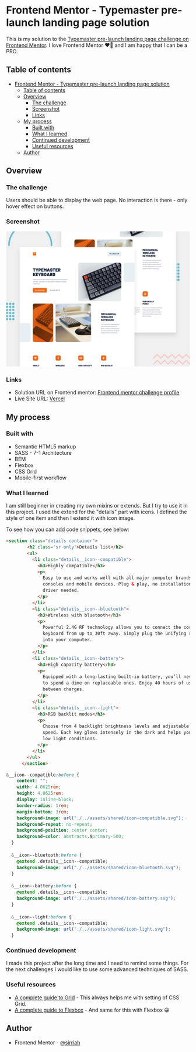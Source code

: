 # Frontend Mentor - Typemaster pre-launch landing page solution

This is my solution to the [Typemaster pre-launch landing page challenge on Frontend Mentor](). 
I love Frontend Mentor ❤️‍🔥 and I am happy that I can be a PRO.

## Table of contents

- [Frontend Mentor - Typemaster pre-launch landing page solution](#frontend-mentor---typemaster-pre-launch-landing-page-solution)
  - [Table of contents](#table-of-contents)
  - [Overview](#overview)
    - [The challenge](#the-challenge)
    - [Screenshot](#screenshot)
    - [Links](#links)
  - [My process](#my-process)
    - [Built with](#built-with)
    - [What I learned](#what-i-learned)
    - [Continued development](#continued-development)
    - [Useful resources](#useful-resources)
  - [Author](#author)



## Overview

### The challenge

Users should be able to display the web page. No interaction is there - only hover effect on buttons.



### Screenshot

![](./preview.jpg)


### Links

- Solution URL on Frontend mentor: [Frontend mentor challenge profile](https://www.frontendmentor.io/solutions/typemaster-landing-page-sass-bem-mobile-first-ptYWKu_tC)
- Live Site URL: [Vercel](https://fm-typemaster-pre-launch-landing-page.vercel.app/)

## My process

### Built with

- Semantic HTML5 markup
- SASS - 7-1 Architecture
- BEM
- Flexbox
- CSS Grid
- Mobile-first workflow



### What I learned

I am still beginner in creating my own mixins or extends. But I try to use it in this project. 
I used the extend for the "details" part with icons. I defined the style of one item and then I extend it with icon image.



To see how you can add code snippets, see below:

```html
<section class="details container">
        <h2 class="sr-only">Details list</h2>
        <ul>
          <li class="details__icon--compatible">
            <h3>Highly compatible</h3>
            <p>
              Easy to use and works well with all major computer brands, gaming
              consoles and mobile devices. Plug & play, no installation or
              driver needed.
            </p>
          </li>
          <li class="details__icon--bluetooth">
            <h3>Wireless with bluetooth</h3>
            <p>
              Powerful 2.4G RF technology allows you to connect the cordless
              keyboard from up to 30ft away. Simply plug the unifying receiver
              into your computer.
            </p>
          </li>
          <li class="details__icon--battery">
            <h3>High capacity battery</h3>
            <p>
              Equipped with a long-lasting built-in battery, you’ll never have
              to spend a dime on replaceable ones. Enjoy 40 hours of usage time
              between charges.
            </p>
          </li>
          <li class="details__icon--light">
            <h3>RGB backlit modes</h3>
            <p>
              Choose from 4 backlight brightness levels and adjustable breathing
              speed. Each key glows intensely in the dark and helps you type in
              low light conditions.
            </p>
          </li>
        </ul>
      </section>
```

```css
&__icon--compatible:before {
    content: "";
    width: 4.0625rem;
    height: 4.0625rem;
    display: inline-block;
    border-radius: 1rem;
    margin-bottom: 3rem;
    background-image: url("./../assets/shared/icon-compatible.svg");
    background-repeat: no-repeat;
    background-position: center center;
    background-color: abstracts.$primary-500;
  }

  &__icon--bluetooth:before {
    @extend .details__icon--compatible;
    background-image: url("./../assets/shared/icon-bluetooth.svg");
  }

  &__icon--battery:before {
    @extend .details__icon--compatible;
    background-image: url("./../assets/shared/icon-battery.svg");
  }

  &__icon--light:before {
    @extend .details__icon--compatible;
    background-image: url("./../assets/shared/icon-light.svg");
  }
```



### Continued development

I made this project after the long time and I need to remind some things. For the next challenges I would like to use some advanced techniques of SASS. 

### Useful resources

- [A complete guide to Grid](https://css-tricks.com/snippets/css/complete-guide-grid/) - This always helps me with setting of CSS Grid.
- [A complete guide to Flexbox](https://css-tricks.com/snippets/css/a-guide-to-flexbox/) - And same for this with Flexbox 😀



## Author

- Frontend Mentor - [@sirriah](https://www.frontendmentor.io/profile/sirriah)

